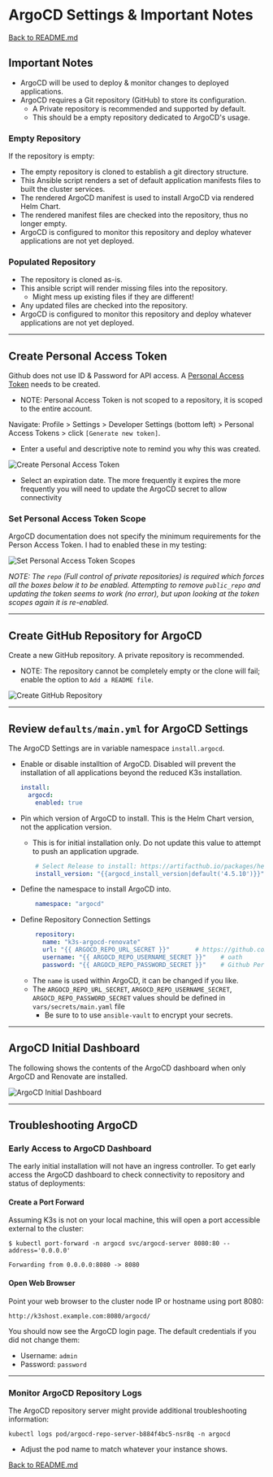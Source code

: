 # ArgoCD Settings & Important Notes

[Back to README.md](../README.md)

## Important Notes

* ArgoCD will be used to deploy & monitor changes to deployed applications.
* ArgoCD requires a Git repository (GitHub) to store its configuration.
  * A Private repository is recommended and supported by default.
  * This should be a empty repository dedicated to ArgoCD's usage.

### Empty Repository

If the repository is empty:

* The empty repository is cloned to establish a git directory structure.
* This Ansible script renders a set of default application manifests files to built the cluster services.
* The rendered ArgoCD manifest is used to install ArgoCD via rendered Helm Chart.
* The rendered manifest files are checked into the repository, thus no longer empty.
* ArgoCD is configured to monitor this repository and deploy whatever applications are not yet deployed.

### Populated Repository

* The repository is cloned as-is.
* This ansible script will render missing files into the repository.
  * Might mess up existing files if they are different!
* Any updated files are checked into the repository.
* ArgoCD is configured to monitor this repository and deploy whatever applications are not yet deployed.

---

## Create Personal Access Token

Github does not use ID & Password for API access.  A [Personal Access Token](https://docs.github.com/en/authentication/keeping-your-account-and-data-secure/creating-a-personal-access-token) needs to be created.

* NOTE: Personal Access Token is not scoped to a repository, it is scoped to the entire account.

Navigate: Profile > Settings > Developer Settings (bottom left) > Personal Access Tokens > click `[Generate new token]`.

* Enter a useful and descriptive note to remind you why this was created.

![Create Personal Access Token](../images/github_create_personal_access_token-1.png)

* Select an expiration date.  The more frequently it expires the more frequently you will need to update the ArgoCD secret to allow connectivity

### Set Personal Access Token Scope

ArgoCD documentation does not specify the minimum requirements for the Person Access Token.  I had to enabled these in my testing:

![Set Personal Access Token Scopes](../images/github_create_personal_access_token-2.png)

_NOTE: The `repo` (Full control of private repositories) is required which forces all the boxes below it to be enabled. Attempting to remove `public_repo` and updating the token seems to work (no error), but upon looking at the token scopes again it is re-enabled._

---

## Create GitHub Repository for ArgoCD

Create a new GitHub repository.  A private repository is recommended.

* NOTE: The repository cannot be completely empty or the clone will fail; enable the option to `Add a README file`.

![Create GitHub Repository](../images/github_create_empty_repository.png)

---

## Review `defaults/main.yml` for ArgoCD Settings

The ArgoCD Settings are in variable namespace `install.argocd`.

* Enable or disable installtion of ArgoCD. Disabled will prevent the installation of all applications beyond the reduced K3s installation.

  ```yaml
  install:
    argocd:
      enabled: true
  ```

* Pin which version of ArgoCD to install.  This is the Helm Chart version, not the application version.
  * This is for initial installation only. Do not update this value to attempt to push an application upgrade.

  ```yaml
      # Select Release to install: https://artifacthub.io/packages/helm/argo/argo-cd
      install_version: "{{argocd_install_version|default('4.5.10')}}"
  ```

* Define the namespace to install ArgoCD into.

  ```yaml
      namespace: "argocd"
  ```

* Define Repository Connection Settings

  ```yaml
      repository:
        name: "k3s-argocd-renovate"
        url: "{{ ARGOCD_REPO_URL_SECRET }}"       # https://github.com/<user>/<repo-name>
        username: "{{ ARGOCD_REPO_USERNAME_SECRET }}"    # oath
        password: "{{ ARGOCD_REPO_PASSWORD_SECRET }}"    # Github Personal Access Token
  ```

  * The `name` is used within ArgoCD, it can be changed if you like.
  * The `ARGOCD_REPO_URL_SECRET`, `ARGOCD_REPO_USERNAME_SECRET`, `ARGOCD_REPO_PASSWORD_SECRET` values should be defined in `vars/secrets/main.yaml` file
    * Be sure to to use `ansible-vault` to encrypt your secrets.

---

## ArgoCD Initial Dashboard

The following shows the contents of the ArgoCD dashboard when only ArgoCD and Renovate are installed.

![ArgoCD Initial Dashboard](../images/argocd_initial_install.png)

---

## Troubleshooting ArgoCD

### Early Access to ArgoCD Dashboard

The early initial installation will not have an ingress controller.  To get early access the ArgoCD dashboard to check connectivity to repository and status of deployments:

#### Create a Port Forward

Assuming K3s is not on your local machine, this will open a port accessible external to the cluster:

```shell
$ kubectl port-forward -n argocd svc/argocd-server 8080:80 --address='0.0.0.0'

Forwarding from 0.0.0.0:8080 -> 8080
```

#### Open Web Browser

Point your web browser to the cluster node IP or hostname using port 8080:

`http://k3shost.example.com:8080/argocd/`

You should now see the ArgoCD login page.  The default credentials if you did not change them:

* Username: `admin`
* Password: `password`

---

### Monitor ArgoCD Repository Logs

The ArgoCD repository server might provide additional troubleshooting information:

```shell
kubectl logs pod/argocd-repo-server-b884f4bc5-nsr8q -n argocd
```

* Adjust the pod name to match whatever your instance shows.

[Back to README.md](../README.md)
